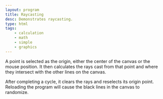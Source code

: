 ```yaml
---
layout: program
title: Raycasting
desc: Demonstrates raycasting.
type: html
tags:
    - calculation
    - math
    - simple
    - graphics
---
```


A point is selected as the origin, either the center of the canvas or the mouse position. It then calculates the rays cast from that point and where they intersect with the other lines on the canvas.

After completing a cycle, it clears the rays and reselects its origin point. Reloading the program will cause the black lines in the canvas to randomize. 